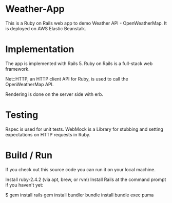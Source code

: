 # Weather-App

This is a Ruby on Rails web app to demo Weather API - OpenWeatherMap. It is deployed on AWS Elastic Beanstalk.   
<!-- # http://production.hhee9ssiuj.us-east-1.elasticbeanstalk.com/ -->

# Implementation
 
The app is implemented with Rails 5. Ruby on Rails is a full-stack web framework.
  
Net::HTTP, an HTTP client API for Ruby, is used to call the OpenWeatherMap API. 

Rendering is done on the server side with erb. 
 

# Testing

Rspec is used for unit tests. 
WebMock is a Library for stubbing and setting expectations on HTTP requests in Ruby.
 
# Build / Run

If you check out this source code you can run it on your local machine.

Install ruby-2.4.2 (via apt, brew, or rvm)
Install Rails at the command prompt if you haven't yet:

 $ gem install rails
gem install bundler
bundle install
bundle exec puma